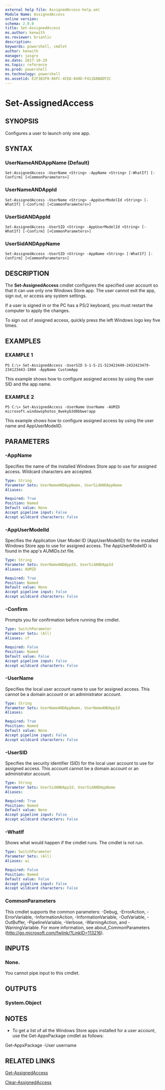 ```yaml
---
external help file: AssignedAccess-help.xml
Module Name: AssignedAccess
online version: 
schema: 2.0.0
title: Set-AssignedAccess
ms.author: kenwith
ms.reviewer: brianlic
description: 
keywords: powershell, cmdlet
author: kenwith
manager: jasgro
ms.date: 2017-10-29
ms.topic: reference
ms.prod: powershell
ms.technology: powershell
ms.assetid: E2F1B3F0-86FC-4CEA-840D-F411DABADF2C
---
```


# Set-AssignedAccess

## SYNOPSIS
Configures a user to launch only one app.

## SYNTAX

### UserNameANDAppName (Default)
```
Set-AssignedAccess -UserName <String> -AppName <String> [-WhatIf] [-Confirm] [<CommonParameters>]
```

### UserNameANDAppId
```
Set-AssignedAccess -UserName <String> -AppUserModelId <String> [-WhatIf] [-Confirm] [<CommonParameters>]
```

### UserSidANDAppId
```
Set-AssignedAccess -UserSID <String> -AppUserModelId <String> [-WhatIf] [-Confirm] [<CommonParameters>]
```

### UserSidANDAppName
```
Set-AssignedAccess -UserSID <String> -AppName <String> [-WhatIf] [-Confirm] [<CommonParameters>]
```

## DESCRIPTION
The **Set-AssignedAccess** cmdlet configures the specified user account so that it can use only one Windows Store app.
The user cannot exit the app, sign out, or access any system settings.

If a user is signed in or the PC has a PS/2 keyboard, you must restart the computer to apply the changes.

To sign out of assigned access, quickly press the left Windows logo key five times.

## EXAMPLES

### EXAMPLE 1
```
PS C:\> Set-AssignedAccess -UserSID S-1-5-21-523423449-2432423479-234123443-1004 -AppName CustomApp
```

This example shows how to configure assigned access by using the user SID and the app name.

### EXAMPLE 2
```
PS C:\> Set-AssignedAccess -UserName UserName -AUMID microsoft.windowsphotos_8wekyb3d8bbwe!app
```

This example shows how to configure assigned access by using the user name and AppUserModelID.

## PARAMETERS

### -AppName
Specifies the name of the installed Windows Store app to use for assigned access.
Wildcard characters are accepted.

```yaml
Type: String
Parameter Sets: UserNameANDAppName, UserSidANDAppName
Aliases: 

Required: True
Position: Named
Default value: None
Accept pipeline input: False
Accept wildcard characters: False
```

### -AppUserModelId
Specifies the Application User Model ID (AppUserModelID) for the installed Windows Store app to use for assigned access.
The AppUserModelID is found in the app's AUMIDs.txt file.

```yaml
Type: String
Parameter Sets: UserNameANDAppId, UserSidANDAppId
Aliases: AUMID

Required: True
Position: Named
Default value: None
Accept pipeline input: False
Accept wildcard characters: False
```

### -Confirm
Prompts you for confirmation before running the cmdlet.

```yaml
Type: SwitchParameter
Parameter Sets: (All)
Aliases: cf

Required: False
Position: Named
Default value: False
Accept pipeline input: False
Accept wildcard characters: False
```

### -UserName
Specifies the local user account name to use for assigned access.
This cannot be a domain account or an administrator account.

```yaml
Type: String
Parameter Sets: UserNameANDAppName, UserNameANDAppId
Aliases: 

Required: True
Position: Named
Default value: None
Accept pipeline input: False
Accept wildcard characters: False
```

### -UserSID
Specifies the security identifier (SID) for the local user account to use for assigned access.
This account cannot be a domain account or an administrator account.

```yaml
Type: String
Parameter Sets: UserSidANDAppId, UserSidANDAppName
Aliases: 

Required: True
Position: Named
Default value: None
Accept pipeline input: False
Accept wildcard characters: False
```

### -WhatIf
Shows what would happen if the cmdlet runs.
The cmdlet is not run.

```yaml
Type: SwitchParameter
Parameter Sets: (All)
Aliases: wi

Required: False
Position: Named
Default value: False
Accept pipeline input: False
Accept wildcard characters: False
```

### CommonParameters
This cmdlet supports the common parameters: -Debug, -ErrorAction, -ErrorVariable, -InformationAction, -InformationVariable, -OutVariable, -OutBuffer, -PipelineVariable, -Verbose, -WarningAction, and -WarningVariable. For more information, see about_CommonParameters (http://go.microsoft.com/fwlink/?LinkID=113216).

## INPUTS

### None.
You cannot pipe input to this cmdlet.

## OUTPUTS

### System.Object

## NOTES
* To get a list of all the Windows Store apps installed for a user account, use the Get-AppxPackage cmdlet as follows:

Get-AppxPackage -User username

## RELATED LINKS

[Get-AssignedAccess](./Get-AssignedAccess.md)

[Clear-AssignedAccess](./Clear-AssignedAccess.md)

